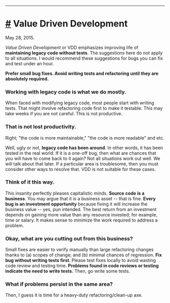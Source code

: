----

# <a href="#20150528" id="20150528">#</a> Value Driven Development

May 28, 2015.

_Value Driven Development_ or VDD emphasizes improving life of
**maintaining legacy code without tests**.  The suggestions
here do not apply to all situations.  I would recommend these
suggestions for bugs you can fix and test under an hour.

**Prefer small bug fixes. Avoid writing tests and refactoring until
    they are absolutely required.**

### Working with legacy code is what we do mostly.

When faced with modifying legacy code, most people start with writing
tests. That might involve refactoring code first to make it testable.
This may take weeks if you are not careful. This is not productive.

### That is not lost productivity.

Right; "the code is more maintainable," "the code is more readable" and
etc.

Well, ugly or not, **legacy code has been around**. In
other words, it has been tested in the real world. If it is a one-off
bug, then what are chances that you will have to come back to it again?
Not all situations work out well.  We will talk about that later. If a
particular area is troublesome, then you must consider other ways to
resolve that. VDD is not suitable for these cases.

### Think of it this way.

This insanity perfectly pleases capitalistic minds. **Source code is a
business**. You may argue that it is a business asset -- that
is fine. **Every bug is an investment opportunity** because
fixing it will increase the business value -- yes, pun intended.  The
best return from an investment depends on gaining more value than any
resource invested; for example, time or salary. It makes sense to
minimize the work required to address a problem.

### Okay, what are you cutting out from this business?

Small fixes are easier to verify manually than large refactoring changes
thanks to (a) scopes of change; and (b) minimal chances of
regression. **Fix bug without writing tests first**. Please
test fixes locally to avoid wasting code review and testing time.
**Problems found in code reviews or testing indicate the need to write
tests.** Then, go write some tests.

### What if problems persist in the same area?

Then, I guess it is time for a heavy-duty refactoring/clean-up axe.
